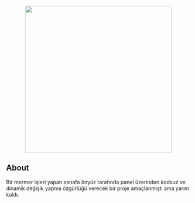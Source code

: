 <p align="center"><a href="https://laravel.com" target="_blank"><img src="https://raw.githubusercontent.com/laravel/art/master/logo-lockup/5%20SVG/2%20CMYK/1%20Full%20Color/laravel-logolockup-cmyk-red.svg" width="400"></a></p>

## About

Bir mermer işleri yapan esnafa önyüz tarafında panel üzerinden kodsuz ve dinamik değişik yapma özgürlüğü verecek bir proje amaçlanmıştı ama yarım kaldı.
